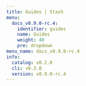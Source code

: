 ```yaml
---
title: Guides | Stash
menu:
  docs_v0.9.0-rc.4:
    identifier: guides
    name: Guides
    weight: 40
    pre: dropdown
menu_name: docs_v0.9.0-rc.4
info:
  catalog: v0.2.0
  cli: v0.3.0
  version: v0.9.0-rc.4
---
```


